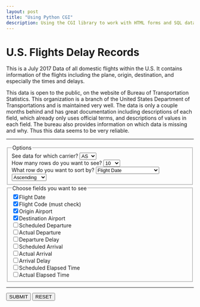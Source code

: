 ```yaml
---
layout: post
title: "Using Python CGI"
description: Using the CGI library to work with HTML forms and SQL database in frontend
---
```

<h1>U.S.  Flights Delay Records</h1>

This is a July 2017 Data of all domestic flights within the U.S. It contains information of the flights including the plane, origin, destination, and especially the times and delays.

This data is open to the public, on the website of Bureau of Transportation Statistics. This organization is a branch of the United States Department of Transportations and is maintained very well. The data is only a couple months behind and has great documentation including descriptions of each field, which already only uses official terms, and descriptions of values in each field. The bureau also provides information on which data is missing and why. Thus this data seems to be very reliable.

<hr>
<form name="ontime" action="resources/submit.py" method="POST">
	<fieldset>
	<legend>Options</legend>
	<div>
		<label for="carrier">See data for which carrier?</label>
		<select name="carrier" id="carrier">
			<option value="AS">AS</option>
			<option value="OO">OO</option>
			<option value="AA">AA</option>
			<option value="HA">HA</option>
			<option value="VX">VX</option>
			<option value="B6">B6</option>
			<option value="UA">UA</option>
			<option value="WN">WN</option>
			<option value="EV">EV</option>
			<option value="NK">NK</option>
			<option value="F9">F9</option>
			<option value="DL">DL</option>
			<option value="all">all</option>
		</select>
	</div>
	<div>
		<label for="limitTo">How many rows do you want to see?</label>
		<select name="limitTo" id="limitTo">
			<option value="10">10</option>
			<option value="25">25</option>
			<option value="50">50</option>
			<option value="100">100</option>
			<option value="200">200</option>
			<option value="all">all</option>
		</select>
	</div>
	<div>
		<label for="sortBy">What row do you want to sort by?</label>
		<select name="sortBy" id="sortBy">
			<option value="FL_DATE">Flight Date</option>
			<option value="FL_CODE">Flight Code</option>
			<option value="ORIGIN_TXT">Origin Airport</option>
			<option value="DEST_TXT">Destination Airport</option>
			<option value="CRS_DEP_TIME">Scheduled Departure</option>
			<option value="DEP_TIME">Actual Departure</option>
			<option value="DEP_DELAY">Departure Delay</option>
			<option value="CRS_ARR_TIME">Scheduled Arrival</option>
			<option value="ARR_TIME">Actual Arrival</option>
			<option value="ARR_DELAY">Arrival Delay</option>
			<option value="CRS_ELAPSED_TIME">Scheduled Elapsed Time</option>
			<option value="ACTUAL_ELAPSED_TIME">Acutal Elapsed Time</option>
		</select>
		<select name="ordering" id="ordering">
			<option value="ASC">Ascending</option>
			<option value="DESC">Descending</option>
		</select>
	</div>
	</fieldset>
	<fieldset>
		<legend>Choose fields you want to see</legend>
			<div><label><input type="checkbox" name="field" value="FL_DATE" checked>Flight Date</label></div>
			<div><label><input type="checkbox" name="field" value="FL_CODE" checked onclick='this.checked = !this.checked'>Flight Code (must check)</label></div>
			<div><label><input type="checkbox" name="field" value="ORIGIN_TXT" checked>Origin Airport</label></div>
			<div><label><input type="checkbox" name="field" value="DEST_TXT" checked>Destination Airport</label></div>
			<div><label><input type="checkbox" name="field" value="CRS_DEP_TIME">Scheduled Departure</label></div>
			<div><label><input type="checkbox" name="field" value="DEP_TIME">Actual Departure</label></div>
			<div><label><input type="checkbox" name="field" value="DEP_DELAY">Departure Delay</label></div>
			<div><label><input type="checkbox" name="field" value="CRS_ARR_TIME">Scheduled Arrival</label></div>
			<div><label><input type="checkbox" name="field" value="ARR_TIME">Actual Arrival</label></div>
			<div><label><input type="checkbox" name="field" value="ARR_DELAY">Arrival Delay</label></div>
			<div><label><input type="checkbox" name="field" value="CRS_ELAPSED_TIME">Scheduled Elapsed Time</label></div>
			<div><label><input type="checkbox" name="field" value="ACTUAL_ELAPSED_TIME">Actual Elapsed Time</label></div>
	</fieldset>
	<hr class="pbreak" />
	<input type="submit" value="SUBMIT" style="text-align: center;">
	<input type="reset" value="RESET" style="text-align: center;">
</form>